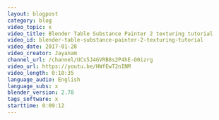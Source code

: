 ```yaml
---
layout: blogpost
category: blog
video_topic: x
video_title: Blender Table Substance Painter 2 texturing tutorial
video_id: blender-table-substance-painter-2-texturing-tutorial
video_date: 2017-01-28
video_creator: Jayanam
channel_url: /channel/UCs5J4GVRB8s2P4hE-O0izrg
video_url: https://youtu.be/HWfEwT2nINM
video_length: 0:10:35
language_audio: English
language_subs: x
blender_version: 2.78
tags_software: x
starttime: 0:09:12
---
```

